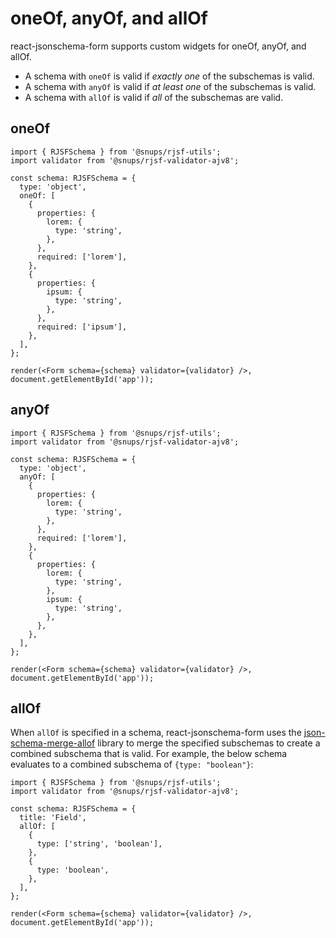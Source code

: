 # oneOf, anyOf, and allOf

react-jsonschema-form supports custom widgets for oneOf, anyOf, and allOf.

- A schema with `oneOf` is valid if _exactly one_ of the subschemas is valid.
- A schema with `anyOf` is valid if _at least one_ of the subschemas is valid.
- A schema with `allOf` is valid if _all_ of the subschemas are valid.

## oneOf

```tsx
import { RJSFSchema } from '@snups/rjsf-utils';
import validator from '@snups/rjsf-validator-ajv8';

const schema: RJSFSchema = {
  type: 'object',
  oneOf: [
    {
      properties: {
        lorem: {
          type: 'string',
        },
      },
      required: ['lorem'],
    },
    {
      properties: {
        ipsum: {
          type: 'string',
        },
      },
      required: ['ipsum'],
    },
  ],
};

render(<Form schema={schema} validator={validator} />, document.getElementById('app'));
```

## anyOf

```tsx
import { RJSFSchema } from '@snups/rjsf-utils';
import validator from '@snups/rjsf-validator-ajv8';

const schema: RJSFSchema = {
  type: 'object',
  anyOf: [
    {
      properties: {
        lorem: {
          type: 'string',
        },
      },
      required: ['lorem'],
    },
    {
      properties: {
        lorem: {
          type: 'string',
        },
        ipsum: {
          type: 'string',
        },
      },
    },
  ],
};

render(<Form schema={schema} validator={validator} />, document.getElementById('app'));
```

## allOf

When `allOf` is specified in a schema, react-jsonschema-form uses the [json-schema-merge-allof](https://github.com/mokkabonna/json-schema-merge-allof) library to merge the specified subschemas to create a combined subschema that is valid. For example, the below schema evaluates to a combined subschema of `{type: "boolean"}`:

```tsx
import { RJSFSchema } from '@snups/rjsf-utils';
import validator from '@snups/rjsf-validator-ajv8';

const schema: RJSFSchema = {
  title: 'Field',
  allOf: [
    {
      type: ['string', 'boolean'],
    },
    {
      type: 'boolean',
    },
  ],
};

render(<Form schema={schema} validator={validator} />, document.getElementById('app'));
```
